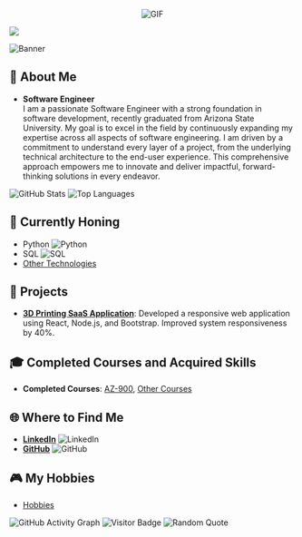 <p align="center">
  <img src="https://media.giphy.com/media/ko7twHhomhk8E/giphy.gif" alt="GIF">
</p>


![](https://komarev.com/ghpvc/?username=bstuva&color=green&label=Visitors&style=flat-square)

![Banner](https://your-banner-url.com/banner.png)

## 🌟 About Me
* **Software Engineer**  
  I am a passionate Software Engineer with a strong foundation in software development, recently graduated from Arizona State University. My goal is to excel in the field by continuously expanding my expertise across all aspects of software engineering. I am driven by a commitment to understand every layer of a project, from the underlying technical architecture to the end-user experience. This comprehensive approach empowers me to innovate and deliver impactful, forward-thinking solutions in every endeavor.

![GitHub Stats](https://github-readme-stats.vercel.app/api?username=bstuva&show_icons=true&theme=dark)
![Top Languages](https://github-readme-stats.vercel.app/api/top-langs/?username=bstuva&layout=compact&theme=dark)

## 🔧 Currently Honing
* Python ![Python](https://img.shields.io/badge/-Python-333333?style=flat&logo=python)
* SQL ![SQL](https://img.shields.io/badge/-SQL-333333?style=flat&logo=postgresql)
* [Other Technologies](#)

## 🚀 Projects
- **[3D Printing SaaS Application](https://github.com/bstuva/project-link)**: Developed a responsive web application using React, Node.js, and Bootstrap. Improved system responsiveness by 40%.

## 🎓 Completed Courses and Acquired Skills
- **Completed Courses**: [AZ-900](#), [Other Courses](#)

## 🌐 Where to Find Me
- **[LinkedIn](https://linkedin.com/in/bstuva)** ![LinkedIn](https://img.shields.io/badge/-LinkedIn-333333?style=flat&logo=linkedin)
- **[GitHub](https://github.com/bstuva)** ![GitHub](https://img.shields.io/badge/-GitHub-333333?style=flat&logo=github)

## 🎮 My Hobbies
- [Hobbies](hobbies.md)

![GitHub Activity Graph](https://activity-graph.herokuapp.com/graph?username=bstuva&theme=react-dark)
![Visitor Badge](https://visitor-badge.glitch.me/badge?page_id=bstuva)
![Random Quote](https://quotes-github-readme.vercel.app/api?type=horizontal&theme=dark)
